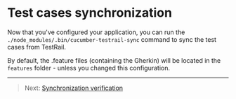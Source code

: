 # Test cases synchronization

Now that you've configured your application, you can run the `./node_modules/.bin/cucumber-testrail-sync` command to sync the test cases from TestRail.

By default, the .feature files (containing the Gherkin) will be located in the `features` folder - unless you changed this configuration.

---

> Next: [Synchronization verification](/docs/verification.md)